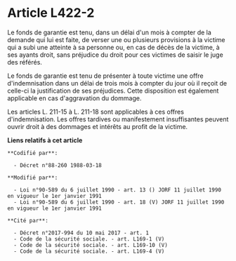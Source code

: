 # Article L422-2

Le fonds de garantie est tenu, dans un délai d'un mois à compter de la demande qui lui est faite, de verser une ou plusieurs
provisions à la victime qui a subi une atteinte à sa personne ou, en cas de décès de la victime, à ses ayants droit, sans
préjudice du droit pour ces victimes de saisir le juge des référés.

Le fonds de garantie est tenu de présenter à toute victime une offre d'indemnisation dans un délai de trois mois à compter du
jour où il reçoit de celle-ci la justification de ses préjudices. Cette disposition est également applicable en cas
d'aggravation du dommage.

Les articles L. 211-15 à L. 211-18 sont applicables à ces offres d'indemnisation. Les offres tardives ou manifestement
insuffisantes peuvent ouvrir droit à des dommages et intérêts au profit de la victime.

**Liens relatifs à cet article**

	**Codifié par**:

	  - Décret n°88-260 1988-03-18

	**Modifié par**:

	  - Loi n°90-589 du 6 juillet 1990 - art. 13 () JORF 11 juillet 1990 en vigueur le 1er janvier 1991
	  - Loi n°90-589 du 6 juillet 1990 - art. 18 (V) JORF 11 juillet 1990 en vigueur le 1er janvier 1991

	**Cité par**:

	  - Décret n°2017-994 du 10 mai 2017 - art. 1
	  - Code de la sécurité sociale. - art. L169-1 (V)
	  - Code de la sécurité sociale. - art. L169-10 (V)
	  - Code de la sécurité sociale. - art. L169-4 (V)
